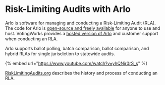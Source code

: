 # Risk-Limiting Audits with Arlo

Arlo is software for managing and conducting a Risk-Limiting Audit (RLA). The code for Arlo is [open-source and freely available](https://github.com/votingworks/arlo) for anyone to use and host. VotingWorks provides a [hosted version of Arlo](https://voting.works/risk-limiting-audits/) and customer support when conducting an RLA. &#x20;

Arlo supports ballot polling, batch comparison, ballot comparison, and hybrid RLAs for single jurisdiction to statewide audits.

{% embed url="https://www.youtube.com/watch?v=yhQNir0rS_s" %}

[RiskLimitingAudits.org](https://risklimitingaudits.org/) describes the history and process of conducting an RLA.&#x20;

